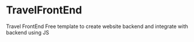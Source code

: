 # TravelFrontEnd
Travel FrontEnd Free template to create website backend and integrate with backend using JS
